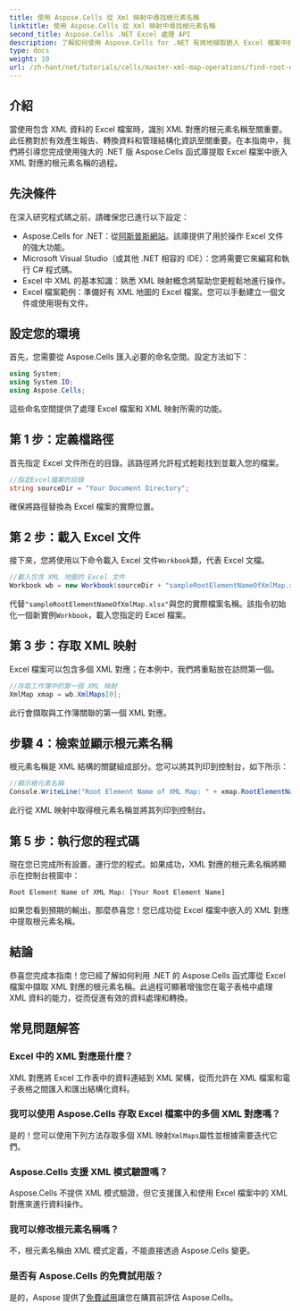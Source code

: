 ```yaml
---
title: 使用 Aspose.Cells 從 Xml 映射中尋找根元素名稱
linktitle: 使用 Aspose.Cells 從 Xml 映射中尋找根元素名稱
second_title: Aspose.Cells .NET Excel 處理 API
description: 了解如何使用 Aspose.Cells for .NET 有效地擷取嵌入 Excel 檔案中的 XML 對應的根元素名稱。本逐步指南將引導您完成載入 Excel 文件的過程。
type: docs
weight: 10
url: /zh-hant/net/tutorials/cells/master-xml-map-operations/find-root-element-name-from-xml-map/
---
```

## 介紹

當使用包含 XML 資料的 Excel 檔案時，識別 XML 對應的根元素名稱至關重要。此任務對於有效產生報告、轉換資料和管理結構化資訊至關重要。在本指南中，我們將引導您完成使用強大的 .NET 版 Aspose.Cells 函式庫提取 Excel 檔案中嵌入 XML 對應的根元素名稱的過程。

## 先決條件

在深入研究程式碼之前，請確保您已進行以下設定：
- Aspose.Cells for .NET：從[阿斯普斯網站](https://releases.aspose.com/cells/net/)。該庫提供了用於操作 Excel 文件的強大功能。
- Microsoft Visual Studio（或其他 .NET 相容的 IDE）：您將需要它來編寫和執行 C# 程式碼。
- Excel 中 XML 的基本知識：熟悉 XML 映射概念將幫助您更輕鬆地進行操作。
- Excel 檔案範例：準備好有 XML 地圖的 Excel 檔案。您可以手動建立一個文件或使用現有文件。

## 設定您的環境
首先，您需要從 Aspose.Cells 匯入必要的命名空間。設定方法如下：

```csharp
using System;
using System.IO;
using Aspose.Cells;
```

這些命名空間提供了處理 Excel 檔案和 XML 映射所需的功能。

## 第 1 步：定義檔路徑
首先指定 Excel 文件所在的目錄。該路徑將允許程式輕鬆找到並載入您的檔案。

```csharp
//指定Excel檔案的目錄
string sourceDir = "Your Document Directory";
```

確保將路徑替換為 Excel 檔案的實際位置。

## 第 2 步：載入 Excel 文件
接下來，您將使用以下命令載入 Excel 文件`Workbook`類，代表 Excel 文檔。

```csharp
//載入包含 XML 地圖的 Excel 文件
Workbook wb = new Workbook(sourceDir + "sampleRootElementNameOfXmlMap.xlsx");
```

代替`"sampleRootElementNameOfXmlMap.xlsx"`與您的實際檔案名稱。該指令初始化一個新實例`Workbook`，載入您指定的 Excel 檔案。

## 第 3 步：存取 XML 映射
Excel 檔案可以包含多個 XML 對應；在本例中，我們將重點放在訪問第一個。

```csharp
//存取工作簿中的第一個 XML 映射
XmlMap xmap = wb.XmlMaps[0];
```

此行會擷取與工作簿關聯的第一個 XML 對應。

## 步驟 4：檢索並顯示根元素名稱
根元素名稱是 XML 結構的關鍵組成部分。您可以將其列印到控制台，如下所示：

```csharp
//顯示根元素名稱
Console.WriteLine("Root Element Name of XML Map: " + xmap.RootElementName);
```

此行從 XML 映射中取得根元素名稱並將其列印到控制台。

## 第 5 步：執行您的程式碼
現在您已完成所有設置，運行您的程式。如果成功，XML 對應的根元素名稱將顯示在控制台視窗中：

```plaintext
Root Element Name of XML Map: [Your Root Element Name]
```

如果您看到預期的輸出，那麼恭喜您！您已成功從 Excel 檔案中嵌入的 XML 對應中提取根元素名稱。

## 結論
恭喜您完成本指南！您已經了解如何利用 .NET 的 Aspose.Cells 函式庫從 Excel 檔案中擷取 XML 對應的根元素名稱。此過程可顯著增強您在電子表格中處理 XML 資料的能力，從而促進有效的資料處理和轉換。

## 常見問題解答

### Excel 中的 XML 對應是什麼？
XML 對應將 Excel 工作表中的資料連結到 XML 架構，從而允許在 XML 檔案和電子表格之間匯入和匯出結構化資料。

### 我可以使用 Aspose.Cells 存取 Excel 檔案中的多個 XML 對應嗎？
是的！您可以使用下列方法存取多個 XML 映射`XmlMaps`屬性並根據需要迭代它們。

### Aspose.Cells 支援 XML 模式驗證嗎？
Aspose.Cells 不提供 XML 模式驗證，但它支援匯入和使用 Excel 檔案中的 XML 對應來進行資料操作。

### 我可以修改根元素名稱嗎？
不，根元素名稱由 XML 模式定義，不能直接透過 Aspose.Cells 變更。

### 是否有 Aspose.Cells 的免費試用版？
是的，Aspose 提供了[免費試用](https://releases.aspose.com/)讓您在購買前評估 Aspose.Cells。